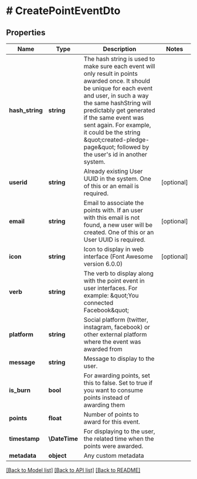 # # CreatePointEventDto

## Properties

Name | Type | Description | Notes
------------ | ------------- | ------------- | -------------
**hash_string** | **string** | The hash string is used to make sure each event will only result in points awarded once. It should be unique for each event and user, in such a way the same hashString will predictably get generated if the same event was sent again. For example, it could be the string \&quot;created-pledge-page\&quot; followed by the user&#39;s id in another system. |
**userid** | **string** | Already existing User UUID in the system. One of this or an email is required. | [optional]
**email** | **string** | Email to associate the points with. If an user with this email is not found, a new user will be created. One of this or an User UUID is required. | [optional]
**icon** | **string** | Icon to display in web interface (Font Awesome version 6.0.0) | [optional]
**verb** | **string** | The verb to display along with the point event in user interfaces. For example: \&quot;You connected Facebook\&quot; |
**platform** | **string** | Social platform (twitter, instagram, facebook) or other external platform where the event was awarded from |
**message** | **string** | Message to display to the user. |
**is_burn** | **bool** | For awarding points, set this to false. Set to true if you want to consume points instead of awarding them |
**points** | **float** | Number of points to award for this event. |
**timestamp** | **\DateTime** | For displaying to the user, the related time when the points were awarded. |
**metadata** | **object** | Any custom metadata |

[[Back to Model list]](../../README.md#models) [[Back to API list]](../../README.md#endpoints) [[Back to README]](../../README.md)
